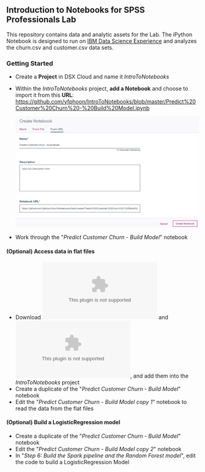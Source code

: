 ## Introduction to Notebooks for SPSS Professionals Lab
This repository contains data and analytic assets for the Lab. The iPython Notebook is designed to run on 
<a href="https://datascience.ibm.com" target="_blank">IBM Data Science Experience</a> and analyzes the churn.csv and customer.csv data sets.

### Getting Started
- Create a **Project** in DSX Cloud and name it *IntroToNotebooks*
- Within the *IntroToNotebooks* project, **add a Notebook** and choose to import it from this **URL**: 
  https://github.com/yfphoon/IntroToNotebooks/blob/master/Predict%20Customer%20Churn%20-%20Build%20Model.ipynb
  
  ![Add a notebook](images/Create_notebook_URL.png?raw=true)
  
- Work through the "*Predict Customer Churn - Build Model*" notebook

#### (Optional) Access data in flat files
- Download ![churn.csv](data/churn.csv?raw=true) and ![customer.csv](data/customer.csv?raw=true), and add them into the *IntroToNotebooks* project
- Create a duplicate of the "*Predict Customer Churn - Build Model*" notebook
- Edit the "*Predict Customer Churn - Build Model copy 1*" notebook to read the data from the flat files

#### (Optional) Build a LogisticRegression model
- Create a duplicate of the "*Predict Customer Churn - Build Model*" notebook
- Edit the "*Predict Customer Churn - Build Model copy 2*" notebook
- In "*Step 6: Build the Spark pipeline and the Random Forest model*", edit the code to build a LogisticRegression Model
